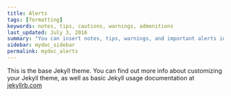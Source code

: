 ```yaml
---
title: Alerts
tags: [formatting]
keywords: notes, tips, cautions, warnings, admonitions
last_updated: July 3, 2016
summary: "You can insert notes, tips, warnings, and important alerts in your content. These notes are stored as shortcodes made available through the linksrefs.hmtl include."
sidebar: mydoc_sidebar
permalink: mydoc_alerts
---
```


This is the base Jekyll theme. You can find out more info about customizing your Jekyll theme, as well as basic Jekyll usage documentation at [jekyllrb.com](https://jekyllrb.com/)
